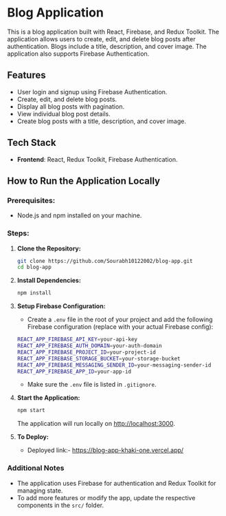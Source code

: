 # Blog Application

This is a blog application built with React, Firebase, and Redux Toolkit. The application allows users to create, edit, and delete blog posts after authentication. Blogs include a title, description, and cover image. The application also supports Firebase Authentication.

## Features
- User login and signup using Firebase Authentication.
- Create, edit, and delete blog posts.
- Display all blog posts with pagination.
- View individual blog post details.
- Create blog posts with a title, description, and cover image.

## Tech Stack
- **Frontend**: React, Redux Toolkit, Firebase Authentication.
  
## How to Run the Application Locally

### Prerequisites:
- Node.js and npm installed on your machine.

### Steps:

1. **Clone the Repository:**
    ```bash
    git clone https://github.com/Sourabh10122002/blog-app.git
    cd blog-app
    ```

2. **Install Dependencies:**
    ```bash
    npm install
    ```

3. **Setup Firebase Configuration:**
    - Create a `.env` file in the root of your project and add the following Firebase configuration (replace with your actual Firebase config):
    ```bash
    REACT_APP_FIREBASE_API_KEY=your-api-key
    REACT_APP_FIREBASE_AUTH_DOMAIN=your-auth-domain
    REACT_APP_FIREBASE_PROJECT_ID=your-project-id
    REACT_APP_FIREBASE_STORAGE_BUCKET=your-storage-bucket
    REACT_APP_FIREBASE_MESSAGING_SENDER_ID=your-messaging-sender-id
    REACT_APP_FIREBASE_APP_ID=your-app-id
    ```
    - Make sure the `.env` file is listed in `.gitignore`.

4. **Start the Application:**
    ```bash
    npm start
    ```

    The application will run locally on [http://localhost:3000](http://localhost:3000).

5. **To Deploy:**
    - Deployed link:- https://blog-app-khaki-one.vercel.app/

### Additional Notes
- The application uses Firebase for authentication and Redux Toolkit for managing state.
- To add more features or modify the app, update the respective components in the `src/` folder.

